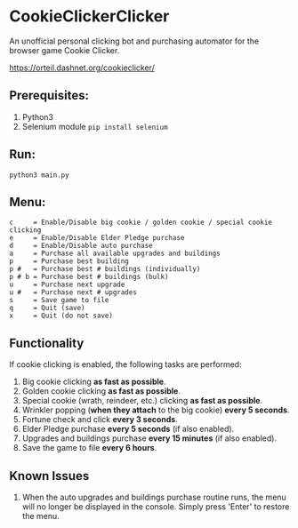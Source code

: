
  
# CookieClickerClicker
An unofficial personal clicking bot and purchasing automator for the browser game Cookie Clicker.

https://orteil.dashnet.org/cookieclicker/


## Prerequisites:

 1. Python3
 2. Selenium module
`pip install selenium`


## Run:

`python3 main.py`


## Menu:

    c     = Enable/Disable big cookie / golden cookie / special cookie clicking
    e     = Enable/Disable Elder Pledge purchase
    d     = Enable/Disable auto purchase
    a     = Purchase all available upgrades and buildings
    p     = Purchase best building
    p #   = Purchase best # buildings (individually)
    p # b = Purchase best # buildings (bulk)    
    u     = Purchase next upgrade    
    u #   = Purchase next # upgrades    
    s     = Save game to file    
    q     = Quit (save)
    x     = Quit (do not save)

## Functionality

If cookie clicking is enabled, the following tasks are performed:

 1. Big cookie clicking **as fast as possible**.
 2. Golden cookie clicking **as fast as possible**.
 3. Special cookie (wrath, reindeer, etc.) clicking **as fast as possible**.
 4. Wrinkler popping (**when they attach** to the big cookie) **every 5 seconds**.
 5. Fortune check and click **every 3 seconds**.
 6. Elder Pledge purchase **every 5 seconds** (if also enabled).
 7. Upgrades and buildings purchase **every 15 minutes** (if also enabled).
 8. Save the game to file **every 6 hours**.

## Known Issues

 1. When the auto upgrades and buildings purchase routine runs, the menu will no longer be displayed in the console. Simply press 'Enter' to restore the menu.